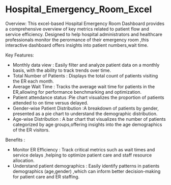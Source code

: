 # Hospital_Emergency_Room_Excel

Overview:
This excel-based Hospital Emergency Room Dashboard provides a comprehensive overview of key metrics related to patient flow and service efficiency.
Designed to help hospital administrators and healthcare professionals monitor the perormance of their emergency room ,this interactive dashboard offers insights into patient numbers,wait time.
        
Key Features:
* Monthly data view : Easily filter and analyze patient data on a monthly basis, with the ability to track trends over time.
* Total Number of Patients : Displays the total count of patients visiting the ER each month.
* Average Wait Time : Tracks the average wait time for patients in the ER,allowing for performance benchmarking and optimization.
* Patient attendance status :Pie chart visualizes the proportion of patients attended to on time versus delayed.
* Gender-wise Patient Distribution :A breakdown of patients by gender, presented as a pie chart to understand the demographic distribution.
* Age-wise Distribution : A bar chart that visualizes the number of patients categorized by age groups,offering insights into the age demographics of the ER visitors.
  
Benefits :
* Monitor ER Efficiency : Track critical metrics such as wait times and service delays ,helping to optimize patient care and staff resource allocation.
* Understand patient demographics : Easily identify patterns in patients demographics (age,gender) ,which can inform better decision-making for patient care and ER staffing.
